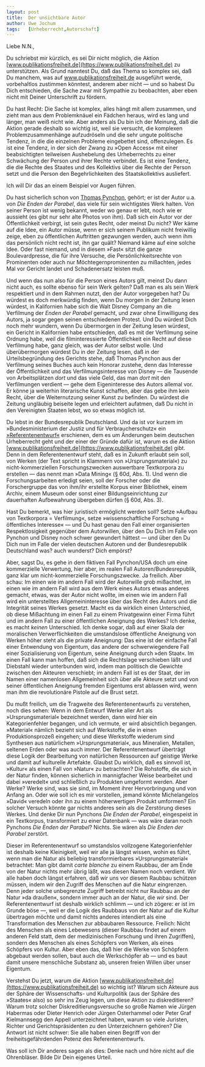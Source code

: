 ```yaml
---
layout:	post
title:	Der unsichtbare Autor
author:	Uwe Jochum
tags:   [Urheberrecht,Autorschaft]
---
```


Liebe N.N.,

Du schriebst mir kürzlich, es sei Dir nicht möglich, die
Aktion
[www.publikationsfreiheit.de](https://www.publikationsfreiheit.de) zu
unterstützen. Als Grund nanntest Du, daß das Thema so komplex
sei, daß Du manchem, was auf www.publikationsfreiheit.de
ausgeführt werde, vorbehaltlos zustimmen könntest, anderem aber
nicht — und so habest Du Dich entschieden, die Sache zwar mit
Sympathie zu beobachten, aber eben nicht mit Deiner Unterschrift
zu fördern.

Du hast Recht: Die Sache ist komplex, alles hängt mit allem
zusammen, und zieht man aus dem Problemknäuel ein Fädchen heraus,
wird es lang und länger, man weiß nicht wie. Aber anders als Du
bin ich der Meinung, daß die Aktion gerade deshalb so wichtig
ist, weil sie versucht, die komplexen Problemzusammenhänge
aufzudröseln und die sehr ungute politische Tendenz, in die die
einzelnen Probleme eingebettet sind, offenzulegen. Es ist eine
Tendenz, in der sich der Zwang zu »Open Access« mit einer
beabsichtigten teilweisen Aushebelung des Urheberrechts zu einer
Schwächung der Person und ihrer Rechte verbindet. Es ist eine
Tendenz, die die Rechte des Staates und des Kollektivs über die
Rechte der Person setzt und die Person den Begehrlichkeiten des
Staatskollektivs ausliefert.

Ich will Dir das an einem Beispiel vor Augen führen.

Du hast
sicherlich schon von 
[Thomas Pynchon](https://de.wikipedia.org/wiki/Thomas_Pynchon),
gehört; er ist der Autor u.a. von *Die Enden der
Parabel*, das viele für sein wichtigstes Werk halten. Von seiner
Person ist wenig bekannt, weder wo genau er lebt, noch wie er
aussieht (es gibt nur sehr alte Photos von ihm). Daß sich ein
Autor vor der Öffentlichkeit verbirgt, ist sein gutes Recht, oder
meinst Du nicht? Wer käme auf die Idee, ein Autor müsse, wenn er
sich seinem Publikum nicht freiwillig zeige, eben zu öffentlichen
Auftritten gezwungen werden, auch wenn ihm das persönlich nicht
recht ist, ihn gar quält? Niemand käme auf eine solche
Idee. Oder fast niemand, und in diesem »Fast« sitzt die ganze
Boulevardpresse, die für ihre Versuche, die Persönlichkeitsrechte
von Prominenten oder auch nur Möchtegernprominenten zu mißachten,
jedes Mal vor Gericht landet und Schadenersatz leisten muß.

Und wenn das nun also für die Person eines Autors gilt, meinst Du
dann nicht auch, es sollte ebenso für sein Werk gelten? Daß man
es als sein Werk respektiert und in dem Rahmen nutzt, den der
Autor vorgegeben hat? Du würdest es doch merkwürdig finden, wenn
Du morgen in der Zeitung lesen würdest, in Kalifornien habe sich
die Walt Disney Company an die Verfilmung der *Enden der Parabel*
gemacht, und zwar ohne Einwilligung des Autors, ja sogar gegen
seinen entschiedenen Protest. Und Du würdest Dich noch mehr
wundern, wenn Du übermorgen in der Zeitung lesen würdest, ein
Gericht in Kalifornien habe entschieden, daß es mit der
Verfilmung seine Ordnung habe, weil die filminteressierte
Öffentlichkeit ein Recht auf diese Verfilmung habe, ganz gleich,
was der Autor selbst wolle. Und überübermorgen würdest Du in der
Zeitung lesen, daß in der Urteilsbegründung des Gerichts stehe,
daß Thomas Pynchon aus der Verfilmung seines Buches auch kein
Honorar zustehe, denn das Interesse der Öffentlichkeit und das
Verfilmungsinteresse von Disney — die Tausende von Arbeitsplätzen
*dort* und das viele Geld, das man *dort* mit den Verfilmungen
verdient — gehe dem Eigeninteresse des Autors allemal vor. Er
könne ja weiterhin literarische Kunst schaffen, aber das gebe ihm
kein Recht, über die Weiternutzung seiner Kunst zu befinden. Du
würdest die Zeitung ungläubig beiseite legen und erleichtert
aufatmen, daß Du nicht in den Vereinigten Staaten lebst, wo so
etwas möglich ist.

Du lebst in der Bundesrepublik Deutschland. Und da ist vor kurzem
im »Bundesministerium der Justiz und für Verbraucherschutz«
ein
[»Referentenentwurf«]({http://www.bmjv.de/SharedDocs/Gesetzgebungsverfahren/Dokumente/RefE_UrhWissG.pdf?__blob=publicationFile&v=1) erschienen,
dem es um Änderungen beim deutschen Urheberrecht geht und der
einer der Gründe dafür ist, warum es die
Aktion
[www.publikationsfreiheit.de](https://www.publikationsfreiheit.de) gibt. Denn
in dem Referentenentwurf steht, daß es in Zukunft erlaubt sein
soll, von Werken (der Text spricht in Klammern von
»Ursprungsmaterial«) zu nicht-kommerziellen Forschungszwecken
auswertbare Textkorpora zu erstellen — das nennt man »Data
Mining« (§ 60d, Abs. 1). Und wenn die Forschungsarbeiten erledigt
seien, soll der Forscher oder die Forschergruppe das von ihm/ihr
erstellte Korpus einer Bibliothek, einem Archiv, einem Museum
oder sonst einer Bildungseinrichtung zur dauerhaften Aufbewahrung
übergeben dürfen (§ 60d, Abs. 3).

Hast Du bemerkt, was hier juristisch ermöglicht werden soll?
Setze »Aufbau von Textkorpora = Verfilmung«, setze
»wissenschaftliche Forschung = öffentliches Interesse« — und Du
hast genau den Fall einer organisierten Respektlosigkeit
gegenüber dem Autorwillen, über den Du Dich im Falle von Pynchon
und Disney noch schwer gewundert hättest — und über den Du Dich
nun im Falle der vielen deutschen Autoren und der Bundesrepublik
Deutschland was? auch wunderst? Dich empörst?

Aber, sagst Du, es gehe in dem fiktiven Fall Pynchon/USA doch um
eine kommerzielle Verwertung, hier aber, im realen Fall
Autoren/Bundesrepublik, ganz klar um nicht-kommerzielle
Forschungszwecke. Ja freilich. Aber schau: Im einen wie im andern
Fall wird der Autorwille grob mißachtet, im einen wie im andern
Fall wird aus dem Werk eines Autors etwas anderes gemacht, etwas,
was der Autor nicht wollte, im einen wie im andern Fall wird ein
unterstelltes Allgemeininteresse über das Recht des Autors und
die Integrität seines Werkes gesetzt. Macht es da wirklich einen
Unterschied, ob diese Mißachtung im einen Fall zu einem
Privatgewinn einer Firma führt und im andern Fall zu einer
öffentlichen Aneignung des Werkes? Ich denke, es macht *keinen*
Unterschied. Ich denke sogar, daß auf einer Skala der moralischen
Verwerflichkeiten die umstandslose öffentliche Aneignung von
Werken höher steht als die private Aneignung: Das eine ist der
einfache Fall einer Entwendung von Eigentum, das andere der
schwerwiegendere Fall einer Sozialisierung von Eigentum, seine
Aneignung durch »den Staat«. Im einen Fall kann man hoffen, daß
sich die Rechtslage verschieben läßt und Diebstahl wieder
unterbunden wird, indem man politisch die Gewichte zwischen den
Akteuren verschiebt; im andern Fall ist es der Staat, der im
Namen einer namenlosen Allgemeinheit sich über alle Akteure setzt
und von seiner öffentlichen Aneignung fremden Eigentums erst
ablassen wird, wenn man ihm die revolutionäre Pistole auf die
Brust setzt.

Du mußt freilich, um die Tragweite des Referentenentwurfs zu
verstehen, noch dies sehen: Wenn in dem Entwurf Werke aller Art
als »Ursprungsmaterial« bezeichnet werden, dann wird hier ein
Kategorienfehler begangen, und ich vermute, er wird absichtlich
begangen. »Material« nämlich bezieht sich auf Werkstoffe, die in
einen Produktionsprozeß eingehen; und diese Werkstoffe wiederum
sind Synthesen aus natürlichem »Ursprungsmaterial«, aus
Mineralien, Metallen, seltenen Erden oder was auch immer. Der
Referentenentwurf überträgt diese Logik der Bearbeitung von
natürlichen Ressourcen auf geistige Werke und damit auf
kulturelle Artefakte. Glaubst Du wirklich, daß es sinnvoll ist,
»Kultur« als einen Fall von »Natur« zu betrachten? Die Rohstoffe,
die sich in der Natur finden, können sicherlich in mannigfacher
Weise bearbeitet und dabei »veredelt« und schließlich zu
Produkten umgeformt werden. Aber Werke? Werke sind, was sie sind,
im Moment ihrer Hervorbringung und von Anfang an. Oder wie soll
ich es mir vorstellen, jemand könnte Michelangelos »David«
veredeln oder ihn zu einem höherwertigen Produkt umformen? Ein
solcher Versuch könnte gar nichts anderes sein als die Zerstörung
dieses Werkes. Und denke Dir nun Pynchons *Die Enden der
Parabel*, eingespeist in ein Textkorpus, transformiert zu einer
Datenbank — was wäre daran noch Pynchons *Die Enden der Parabel*?
Nichts. Sie wären als *Die Enden der Parabel* zerstört.

Dieser im Referentenentwurf so umstandslos vollzogene
Kategorienfehler ist deshalb keine Kleinigkeit, weil wir alle ja
längst wissen, wohin es führt, wenn man die Natur als beliebig
transformierbares »Ursprungsmaterial« betrachtet: Man gibt damit
*carte blanche* zu einem Raubbau, der am Ende von der Natur
nichts mehr übrig läßt, was diesen Namen noch verdient. Wir alle
haben doch längst erfahren, daß wir uns vor diesem Raubbau
schützen müssen, indem wir den Zugriff des Menschen auf die Natur
eingrenzen. Denn jeder solche unbegrenzte Zugriff betreibt nicht
nur Raubbau an der Natur »da draußen«, sondern immer auch an der
Natur, die *wir* sind. Der Referentenentwurf ist deshalb wirklich
schlimm — und ich zögere: er ist im Grunde böse —, weil er die
Logik des Raubbaus von der Natur auf die Kultur übertragen möchte
und damit nichts anderes intendiert als eine Transformation des
Menschen zur abbaubaren Ressource. Freilich: Nicht des Menschen
als eines Lebewesens (dieser Raubbau findet auf einem anderen
Feld statt, dem der medizinischen Forschung und ihren Zugriffen),
sondern des Menschen als eines Schöpfers von Werken, als eines
Schöpfers von Kultur. Aber eben das, daß hier die Werke von
Schöpfern abgebaut werden sollen, baut auch die Werkschöpfer ab —
und es baut damit unsere menschliche Substanz ab, unseren freien
Willen über unser Eigentum.

Verstehst Du jetzt, warum die
Aktion
[www.publikationsfreiheit.de](https://www.publikationsfreiheit.de) so
wichtig ist? Warum sich Akteure aus der Sphäre der
Wissenschafts- und Kulturpolitik (aus der Sphäre des »Staates« also) so sehr ins Zeug legen, um diese
Aktion zu diskreditieren? Warum trotz solcher
Diskreditierungsversuche so große Namen wie Jürgen Habermas oder
Dieter Henrich oder Jürgen Osterhammel oder Peter Graf
Kielmannsegg den Appell unterzeichnet haben, warum so viele
Juristen, Richter und Gerichtspräsidenten zu den Unterzeichnern
gehören? Die Antwort ist nicht schwer: Sie alle haben einen
Begriff von der freiheitsgefährdenden Potenz des
Referentenentwurfs.

Was soll ich Dir anderes sagen als dies: Denke nach und höre
nicht auf die Ohrenbläser. Bilde Dir Dein eigenes Urteil.

